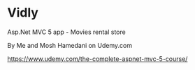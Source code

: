 # Vidly
Asp.Net MVC 5 app - Movies rental store

By Me and Mosh Hamedani on Udemy.com 

https://www.udemy.com/the-complete-aspnet-mvc-5-course/



